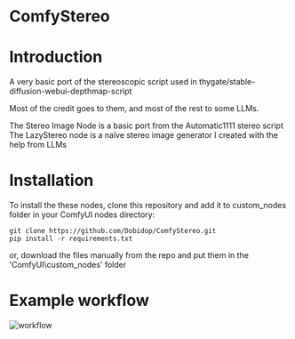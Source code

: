 # ComfyStereo
# Introduction
A very basic port of the stereoscopic script used in thygate/stable-diffusion-webui-depthmap-script

Most of the credit goes to them, and most of the rest to some LLMs.

The Stereo Image Node is a basic port from the Automatic1111 stereo script
The LazyStereo node is a naïve stereo image generator I created with the help from LLMs



# Installation
To install the these nodes, clone this repository and add it to custom_nodes folder in your ComfyUI nodes directory:
```
git clone https://github.com/Dobidop/ComfyStereo.git
pip install -r requirements.txt
```
or, download the files manually from the repo and put them in the 'ComfyUI\custom_nodes' folder

# Example workflow

![workflow](https://github.com/user-attachments/assets/87b2292b-21ff-4fff-afac-31cfc572a277)
